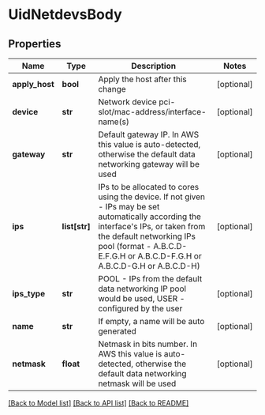 # UidNetdevsBody

## Properties
Name | Type | Description | Notes
------------ | ------------- | ------------- | -------------
**apply_host** | **bool** | Apply the host after this change | [optional] 
**device** | **str** | Network device pci-slot/mac-address/interface-name(s) | [optional] 
**gateway** | **str** | Default gateway IP. In AWS this value is auto-detected, otherwise the default data networking gateway will be used | [optional] 
**ips** | **list[str]** | IPs to be allocated to cores using the device. If not given - IPs may be set automatically according the interface&#x27;s IPs, or taken from the default networking IPs pool (format - A.B.C.D-E.F.G.H or A.B.C.D-F.G.H or A.B.C.D-G.H or A.B.C.D-H) | [optional] 
**ips_type** | **str** | POOL - IPs from the default data networking IP pool would be used, USER - configured by the user | [optional] 
**name** | **str** | If empty, a name will be auto generated | [optional] 
**netmask** | **float** | Netmask in bits number. In AWS this value is auto-detected, otherwise the default data networking netmask will be used | [optional] 

[[Back to Model list]](../README.md#documentation-for-models) [[Back to API list]](../README.md#documentation-for-api-endpoints) [[Back to README]](../README.md)

